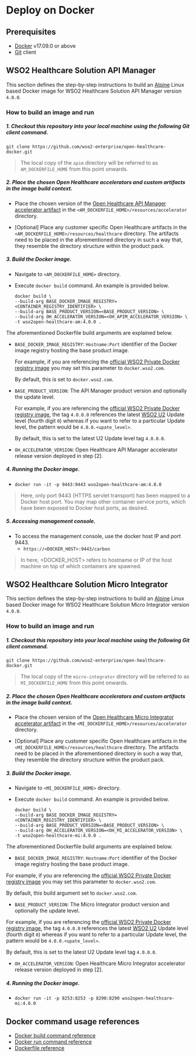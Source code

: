 # Deploy on Docker

## Prerequisites

* [Docker](https://www.docker.com/get-docker) v17.09.0 or above
* [Git](https://git-scm.com/book/en/v2/Getting-Started-Installing-Git) client

## WSO2 Healthcare Solution API Manager

This section defines the step-by-step instructions to build an [Alpine](https://hub.docker.com/_/alpine)
Linux based Docker image for WSO2 Healthcare Solution API Manager version `4.0.0`.

### How to build an image and run

##### 1. Checkout this repository into your local machine using the following Git client command.

  ```
  git clone https://github.com/wso2-enterprise/open-healthcare-docker.git
  ```

> The local copy of the `apim` directory will be referred to as `AM_DOCKERFILE_HOME` from this point onwards.

##### 2. Place the chosen Open Healthcare accelerators and custom artifacts in the image build context.

- Place the chosen version of the [Open Healthcare API Manager accelerator artifact](https://github.com/wso2-enterprise/open-healthcare-apim/releases)
  in the `<AM_DOCKERFILE_HOME>/resources/accelerator` directory.

- [Optional] Place any customer specific Open Healthcare artifacts in the `<AM_DOCKERFILE_HOME>/resources/healthcare`
  directory. The artifacts need to be placed in the aforementioned directory in such a way that, they resemble the
  directory structure within the product pack.

##### 3. Build the Docker image.

- Navigate to `<AM_DOCKERFILE_HOME>` directory.
  
- Execute `docker build` command. An example is provided below.

  ```
  docker build \
  --build-arg BASE_DOCKER_IMAGE_REGISTRY=<CONTAINER_REGISTRY_IDENTIFIER> \
  --build-arg BASE_PRODUCT_VERSION=<BASE_PRODUCT_VERSION> \
  --build-arg OH_ACCELERATOR_VERSION=<OH_APIM_ACCELERATOR_VERSION> \
  -t wso2open-healthcare-am:4.0.0 .
  ```

The aforementioned Dockerfile build arguments are explained below.

- `BASE_DOCKER_IMAGE_REGISTRY`: `Hostname:Port` identifier of the Docker image registry hosting the base product image.


  For example, if you are referencing the [official WSO2 Private Docker registry image](https://docker.wso2.com/tags.php?repo=wso2am)
  you may set this parameter to `docker.wso2.com`.
  
  By default, this is set to `docker.wso2.com`.
  
- `BASE_PRODUCT_VERSION`: The API Manager product version and optionally the update level.


  For example, if you are referencing the [official WSO2 Private Docker registry image](https://docker.wso2.com/tags.php?repo=wso2am),
  the tag `4.0.0.0` references the latest [WSO2 U2](https://updates.docs.wso2.com/en/latest/) Update level (fourth digit `0`) whereas
  if you want to refer to a particular Update level, the pattern would be `4.0.0.<upate_level>`.

  By default, this is set to the latest U2 Update level tag `4.0.0.0`.

- `OH_ACCELERATOR_VERSION`: Open Healthcare API Manager accelerator release version deployed in step [2].

##### 4. Running the Docker image.

- `docker run -it -p 9443:9443 wso2open-healthcare-am:4.0.0`

> Here, only port 9443 (HTTPS servlet transport) has been mapped to a Docker host port.
You may map other container service ports, which have been exposed to Docker host ports, as desired.

##### 5. Accessing management console.

- To access the management console, use the docker host IP and port 9443.
    + `https://<DOCKER_HOST>:9443/carbon`

> In here, <DOCKER_HOST> refers to hostname or IP of the host machine on top of which containers are spawned.

## WSO2 Healthcare Solution Micro Integrator

This section defines the step-by-step instructions to build an [Alpine](https://hub.docker.com/_/alpine)
Linux based Docker image for WSO2 Healthcare Solution Micro Integrator version `4.0.0`.

### How to build an image and run

##### 1. Checkout this repository into your local machine using the following Git client command.

  ```
  git clone https://github.com/wso2-enterprise/open-healthcare-docker.git
  ```

> The local copy of the `micro-integrator` directory will be referred to as `MI_DOCKERFILE_HOME` from this point onwards.

##### 2. Place the chosen Open Healthcare accelerators and custom artifacts in the image build context.

- Place the chosen version of the [Open Healthcare Micro Integrator accelerator artifact](https://github.com/wso2-enterprise/open-healthcare-integration/releases)
  in the `<MI_DOCKERFILE_HOME>/resources/accelerator` directory.

- [Optional] Place any customer specific Open Healthcare artifacts in the `<MI_DOCKERFILE_HOME>/resources/healthcare`
  directory. The artifacts need to be placed in the aforementioned directory in such a way that, they resemble the
  directory structure within the product pack.

##### 3. Build the Docker image.

- Navigate to `<MI_DOCKERFILE_HOME>` directory.

- Execute `docker build` command. An example is provided below.

  ```
  docker build \
  --build-arg BASE_DOCKER_IMAGE_REGISTRY=<CONTAINER_REGISTRY_IDENTIFIER> \
  --build-arg BASE_PRODUCT_VERSION=<BASE_PRODUCT_VERSION> \
  --build-arg OH_ACCELERATOR_VERSION=<OH_MI_ACCELERATOR_VERSION> \
  -t wso2open-healthcare-mi:4.0.0 .
  ```

The aforementioned Dockerfile build arguments are explained below.

- `BASE_DOCKER_IMAGE_REGISTRY`: `Hostname:Port` identifier of the Docker image registry hosting the base product image.


For example, if you are referencing the [official WSO2 Private Docker registry image](https://docker.wso2.com/tags.php?repo=wso2mi)
you may set this parameter to `docker.wso2.com`.

By default, this build argument set to `docker.wso2.com`.

- `BASE_PRODUCT_VERSION`: The Micro Integrator product version and optionally the update level.


For example, if you are referencing the [official WSO2 Private Docker registry image](https://docker.wso2.com/tags.php?repo=wso2mi),
the tag `4.0.0.0` references the latest [WSO2 U2](https://updates.docs.wso2.com/en/latest/) Update level (fourth digit `0`) whereas
if you want to refer to a particular Update level, the pattern would be `4.0.0.<upate_level>`.

By default, this is set to the latest U2 Update level tag `4.0.0.0`.

- `OH_ACCELERATOR_VERSION`: Open Healthcare Micro Integrator accelerator release version deployed in step [2].

##### 4. Running the Docker image.

- `docker run -it -p 8253:8253 -p 8290:8290 wso2open-healthcare-mi:4.0.0`

## Docker command usage references

* [Docker build command reference](https://docs.docker.com/engine/reference/commandline/build/)
* [Docker run command reference](https://docs.docker.com/engine/reference/run/)
* [Dockerfile reference](https://docs.docker.com/engine/reference/builder/)